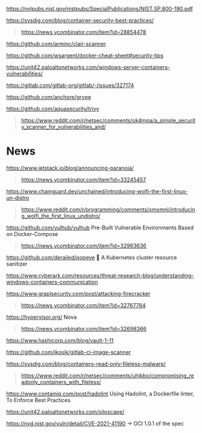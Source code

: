 https://nvlpubs.nist.gov/nistpubs/SpecialPublications/NIST.SP.800-190.pdf

https://sysdig.com/blog/container-security-best-practices/
> https://news.ycombinator.com/item?id=28854478

https://github.com/arminc/clair-scanner

https://github.com/wsargent/docker-cheat-sheet#security-tips

https://unit42.paloaltonetworks.com/windows-server-containers-vulnerabilities/

https://gitlab.com/gitlab-org/gitlab/-/issues/327174

https://github.com/anchore/grype

https://github.com/aquasecurity/trivy
> https://www.reddit.com/r/netsec/comments/ok4mpa/a_simple_security_scanner_for_vulnerabilities_and/

# News
https://www.jetstack.io/blog/announcing-paranoia/
> https://news.ycombinator.com/item?id=33245457

https://www.chainguard.dev/unchained/introducing-wolfi-the-first-linux-un-distro
> https://www.reddit.com/r/programming/comments/xmxmnj/introducing_wolfi_the_first_linux_undistro/

https://github.com/vulhub/vulhub Pre-Built Vulnerable Environments Based on Docker-Compose
> https://news.ycombinator.com/item?id=32963636

https://github.com/derailed/popeye 👀 A Kubernetes cluster resource sanitizer

https://www.cyberark.com/resources/threat-research-blog/understanding-windows-containers-communication

https://www.graplsecurity.com/post/attacking-firecracker
> https://news.ycombinator.com/item?id=32767784

https://hypervisor.org/ Nova
> https://news.ycombinator.com/item?id=32698366

https://www.hashicorp.com/blog/vault-1-11

https://github.com/jkosik/gitlab-ci-image-scanner

https://sysdig.com/blog/containers-read-only-fileless-malware/
> https://www.reddit.com/r/netsec/comments/uhjkbo/compromising_readonly_containers_with_fileless/

https://www.containiq.com/post/hadolint Using Hadolint, a Dockerfile linter, To Enforce Best Practices

https://unit42.paloaltonetworks.com/siloscape/

https://nvd.nist.gov/vuln/detail/CVE-2021-41190 -> OCI 1.0.1 of the spec


